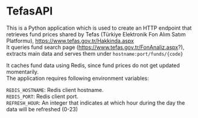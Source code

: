 # TefasAPI

This is a Python application which is used to create an HTTP endpoint that retrieves fund prices shared by Tefas (Türkiye Elektronik Fon Alım Satım Platformu), https://www.tefas.gov.tr/Hakkinda.aspx <br />
It queries fund search page (https://www.tefas.gov.tr/FonAnaliz.aspx?), extracts main data and serves them under `hostname:port/funds/{code}` <br />

It caches fund data using Redis, since fund prices do not get updated momentarily. <br />
The application requires following environment variables:

`REDIS_HOSTNAME`: Redis client hostname.  <br />
`REDIS_PORT`: Redis client port.  <br />
`REFRESH_HOUR`: An integer that indicates at which hour during the day the data will be refreshed (0-23)
